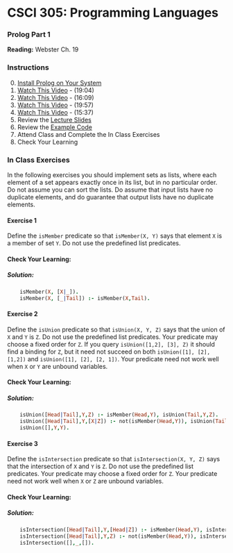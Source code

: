 # CSCI 305: Programming Languages

### Prolog Part 1

**Reading:** Webster Ch. 19

### Instructions
0. [Install Prolog on Your System](https://wwu-pi.github.io/tutorials/lectures/lsp/010_install_swi_prolog.html)
1. [Watch This Video](https://youtu.be/9svYrlaOS7I) - (19:04)
2. [Watch This Video](https://youtu.be/tEMiwwmEx4o) - (16:09)
3. [Watch This Video](https://youtu.be/98cNuh_6tpI) - (19:57)
4. [Watch This Video](https://youtu.be/Y33oufaJ_CE) - (15:37)
2. Review the [Lecture Slides](slides/Lecture33.pdf)
3. Review the [Example Code](https://github.com/CSCI305/csci305-prolog-examples/tree/master/prolog1)
6. Attend Class and Complete the In Class Exercises
7. Check Your Learning

### In Class Exercises
In the following exercises you should implement sets as lists, where each element of a set appears exactly once in its list, but in no particular order. Do not assume you can sort the lists. Do assume that input lists have no duplicate elements, and do guarantee that output lists have no duplicate elements.

#### Exercise 1
Define the `isMember` predicate so that `isMember(X, Y)` says that element `X` is a member of set `Y`. Do not use the predefined list predicates.

#### Check Your Learning:

##### Solution:
```prolog
    isMember(X, [X|_]).
    isMember(X, [_|Tail]) :- isMember(X,Tail).
```

#### Exercise 2
Define the `isUnion` predicate so that `isUnion(X, Y, Z)` says that the union of `X` and `Y` is `Z`. Do not use the predefined list predicates. Your predicate may choose a fixed order for `Z`. If you query `isUnion([1,2], [3], Z)` it should find a binding for `Z`, but it need not succeed on both `isUnion([1], [2], [1,2])` and `isUnion([1], [2], [2, 1])`. Your predicate need not work well when `X` or `Y` are unbound variables.

#### Check Your Learning:

##### Solution:
```prolog
    isUnion([Head|Tail],Y,Z) :- isMember(Head,Y), isUnion(Tail,Y,Z).
    isUnion([Head|Tail],Y,[X|Z]) :- not(isMember(Head,Y)), isUnion(Tail,Y,Z).
    isUnion([],Y,Y).
```

#### Exercise 3
Define the `isIntersection` predicate so that `isIntersection(X, Y, Z)` says that the intersection of `X` and `Y` is `Z`. Do not use the predefined list predicates. Your predicate may choose a fixed order for `Z`. Your predicate need not work well when `X` or `Z` are unbound variables.

#### Check Your Learning:

##### Solution:
```prolog
    isIntersection([Head|Tail],Y,[Head|Z]) :- isMember(Head,Y), isIntersection(Tail,Y,Z).
    isIntersection([Head|Tail],Y,Z) :- not(isMember(Head,Y)), isIntersection(Tail,Y,Z).
    isIntersection([],_,[]).
```
